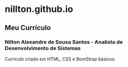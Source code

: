# nillton.github.io

## Meu Currículo
### Nilton Alexandre de Sousa Santos -  Analista de Desenvolvimento de Sistemas

Currículo criado em HTML, CSS e BootStrap básicos.


